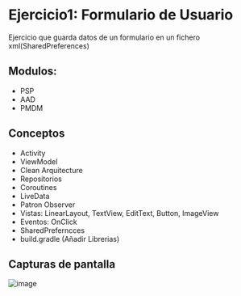 # Ejercicio1: Formulario de Usuario
Ejercicio que guarda datos de un formulario en un fichero xml(SharedPreferences)

## Modulos: 
- PSP
- AAD
- PMDM

## Conceptos
- Activity  
- ViewModel
- Clean Arquitecture
- Repositorios
- Coroutines
- LiveData
- Patron Observer
- Vistas: LinearLayout, TextView, EditText, Button, ImageView
- Eventos: OnClick
- SharedPreferncces
- build.gradle (Añadir Librerias)
## Capturas de pantalla
![image](https://github.com/albertoh8/ex_01_form/assets/104196841/42bf4176-c99e-4db8-ba4e-8a3e3a659c88)
